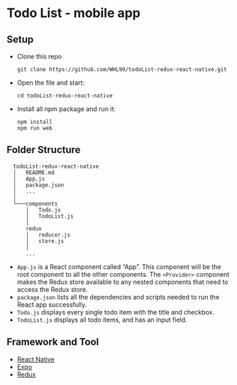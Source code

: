 # Todo List - mobile app
## Setup

- Clone this repo
  ```
  git clone https://github.com/WHL99/todoList-redux-react-native.git
  ```
- Open the file and start:

  ```
  cd todoList-redux-react-native
  ```
- Install all npm package and run it: 
  ```
  npm install
  npm run web
  ```


## Folder Structure

  ```
    todoList-redux-react-native
    │   README.md
    │   App.js
    |   package.json
    │   ...
    │   
    └───components
        │   Todo.js
        │   TodoList.js
        │   
        redux
        │   reducer.js
        │   store.js
        │   
        ...
  ```

  - ```App.js``` is a React component called “App”. This component will be the root component to all the other components. The ```<Provider>``` component makes the Redux store available to any nested components that need to access the Redux store.
  - ```package.json``` lists all the dependencies and scripts needed to run the React app successfully.
  - ```Todo.js``` displays every single todo item with the title and checkbox.
  - ```TodoList.js``` displays all todo items, and has an input field. 


      

## Framework and Tool
- [React Native](https://reactnative.dev/)
- [Expo](https://expo.dev/)
- [Redux](https://redux.js.org/) 
